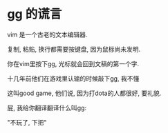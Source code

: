 # gg 的谎言

vim 是一个古老的文本编辑器.

复制, 粘贴, 换行都需要按键盘, 因为鼠标尚未发明.

你在vim里按下gg, 光标就会回到文稿的第一个字.

十几年前他们在游戏里认输的时候敲下gg, 我不懂

这叫good game, 他们说, 因为打dota的人都很好, 要礼貌.

屁, 我给你翻译翻译什么叫gg:

"不玩了, 下把"

